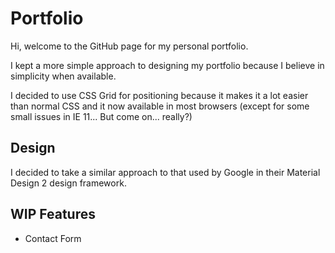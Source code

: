 # Portfolio

Hi, welcome to the GitHub page for my personal portfolio.

I kept a more simple approach to designing my portfolio because I believe in simplicity when available.

I decided to use CSS Grid for positioning because it makes it a lot easier than normal CSS and it now available in most browsers (except for some small issues in IE 11... But come on... really?)

## Design

I decided to take a similar approach to that used by Google in their Material Design 2 design framework.

## WIP Features

- Contact Form